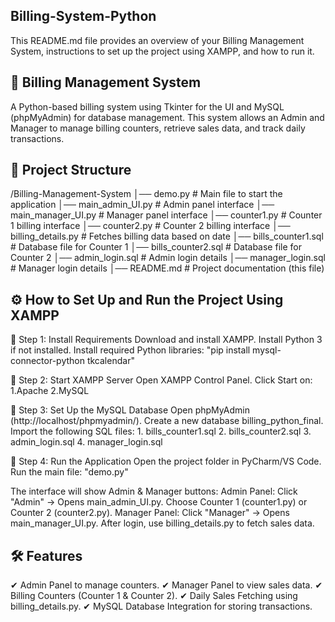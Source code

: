 ## Billing-System-Python

This README.md file provides an overview of your Billing Management System, instructions to set up the project using XAMPP, and how to run it.

## 🛒 Billing Management System
A Python-based billing system using Tkinter for the UI and MySQL (phpMyAdmin) for database management. This system allows an Admin and Manager to manage billing counters, retrieve sales data, and track daily transactions.

## 📂 Project Structure
/Billing-Management-System
│── demo.py                  # Main file to start the application
│── main_admin_UI.py         # Admin panel interface
│── main_manager_UI.py       # Manager panel interface
│── counter1.py              # Counter 1 billing interface
│── counter2.py              # Counter 2 billing interface
│── billing_details.py       # Fetches billing data based on date
│── bills_counter1.sql       # Database file for Counter 1
│── bills_counter2.sql       # Database file for Counter 2
│── admin_login.sql          # Admin login details
│── manager_login.sql        # Manager login details
│── README.md                # Project documentation (this file)


## ⚙️ How to Set Up and Run the Project Using XAMPP
🔹 Step 1: Install Requirements
Download and install XAMPP.
Install Python 3 if not installed.
Install required Python libraries:  "pip install mysql-connector-python tkcalendar"

🔹 Step 2: Start XAMPP Server
Open XAMPP Control Panel.
Click Start on:  1.Apache  2.MySQL

🔹 Step 3: Set Up the MySQL Database
Open phpMyAdmin (http://localhost/phpmyadmin/).
Create a new database billing_python_final.
Import the following SQL files:
           1.  bills_counter1.sql
           2.  bills_counter2.sql
           3.  admin_login.sql
           4.  manager_login.sql


🔹 Step 4: Run the Application
Open the project folder in PyCharm/VS Code.
Run the main file:  "demo.py"

The interface will show Admin & Manager buttons:
Admin Panel:    Click "Admin" → Opens main_admin_UI.py.
Choose Counter 1 (counter1.py) or Counter 2 (counter2.py).
Manager Panel:  Click "Manager" → Opens main_manager_UI.py.
After login, use billing_details.py to fetch sales data.

## 🛠 Features
✔ Admin Panel to manage counters.
✔ Manager Panel to view sales data.
✔ Billing Counters (Counter 1 & Counter 2).
✔ Daily Sales Fetching using billing_details.py.
✔ MySQL Database Integration for storing transactions.




